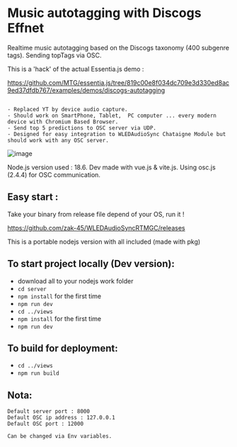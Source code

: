 # Music autotagging with Discogs Effnet
Realtime music autotagging based on the Discogs taxonomy (400 subgenre tags). 
Sending topTags via OSC.

This is a 'hack' of the actual Essentia.js demo :


https://github.com/MTG/essentia.js/tree/819c00e8f034dc709e3d330ed8ac9ed37dfdb767/examples/demos/discogs-autotagging

```

- Replaced YT by device audio capture.
- Should work on SmartPhone, Tablet,  PC computer ... every modern device with Chromium Based Browser.
- Send top 5 predictions to OSC server via UDP. 
- Designed for easy integration to WLEDAudioSync Chataigne Module but should work with any OSC server.

```
![image](https://github.com/zak-45/WLEDAudioSyncRTMGC/assets/121941293/44a77b46-2882-45e6-8bc6-4cc054bc6876)


Node.js version used : 18.6. Dev made with vue.js & vite.js. Using osc.js (2.4.4) for OSC communication.

## Easy start :
Take your binary from release file depend of your OS, run it ! 

https://github.com/zak-45/WLEDAudioSyncRTMGC/releases

This is a portable nodejs version with all included (made with pkg)


## To start project locally (Dev version):
- download all to your nodejs work folder
- `cd server`
- `npm install` for the first time
- `npm run dev`
- `cd ../views`
- `npm install` for the first time
- `npm run dev`

## To build for deployment:
- `cd ../views`
- `npm run build`

## Nota:
```
Default server port : 8000
Default OSC ip address : 127.0.0.1
Default OSC port : 12000

Can be changed via Env variables.
```
